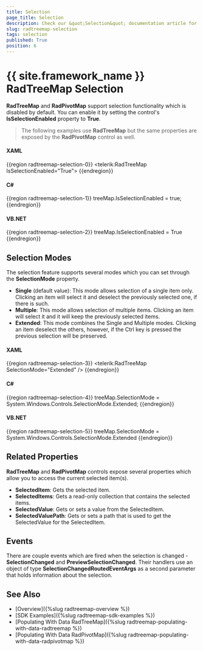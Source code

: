 ```yaml
---
title: Selection
page_title: Selection
description: Check our &quot;Selection&quot; documentation article for the RadTreeMap {{ site.framework_name }} control.
slug: radtreemap-selection
tags: selection
published: True
position: 6
---
```


# {{ site.framework_name }} RadTreeMap Selection

__RadTreeMap__ and __RadPivotMap__ support selection functionality which is disabled by default. You can enable it by setting the control's __IsSelectionEnabled__ property to __True__.

> The following examples use __RadTreeMap__ but the same properties are exposed by the __RadPivotMap__ control as well.

#### __XAML__
{{region radtreemap-selection-0}}
	<telerik:RadTreeMap IsSelectionEnabled="True">
{{endregion}}

#### __C#__
{{region radtreemap-selection-1}}
	treeMap.IsSelectionEnabled = true;
{{endregion}}

#### __VB.NET__
{{region radtreemap-selection-2}}
	treeMap.IsSelectionEnabled = True
{{endregion}}

## Selection Modes

The selection feature supports several modes which you can set through the __SelectionMode__ property.
* __Single__ (default value): This mode allows selection of a single item only. Clicking an item will select it and deselect the previously selected one, if there is such.
* __Multiple__: This mode allows selection of multiple items. Clicking an item will select it and it will keep the previously selected items.
* __Extended__: This mode combines the Single and Multiple modes. Clicking an item deselect the others, however, if the Ctrl key is pressed the previous selection will be preserved.

#### __XAML__
{{region radtreemap-selection-3}}
	<telerik:RadTreeMap SelectionMode="Extended" />
{{endregion}}
	
#### __C#__
{{region radtreemap-selection-4}}
	treeMap.SelectionMode = System.Windows.Controls.SelectionMode.Extended;
{{endregion}}

#### __VB.NET__
{{region radtreemap-selection-5}}
	treeMap.SelectionMode = System.Windows.Controls.SelectionMode.Extended
{{endregion}}


## Related Properties

__RadTreeMap__ and __RadPivotMap__ controls expose several properties which allow you to access the current selected item(s).
* __SelectedItem__: Gets the selected item.
* __SelectedItems__: Gets a read-only collection that contains the selected items.
* __SelectedValue__: Gets or sets a value from the SelectedItem.
* __SelectedValuePath__: Gets or sets a path that is used to get the SelectedValue for the SelectedItem.

## Events

There are couple events which are fired when the selection is changed - __SelectionChanged__ and __PreviewSelectionChanged__. Their handlers use an object of type __SelectionChangedRoutedEventArgs__ as a second parameter that holds information about the selection.	

## See Also
* [Overview]({%slug radtreemap-overview %})
* [SDK Examples]({%slug radtreemap-sdk-examples %})
* [Populating With Data RadTreeMap]({%slug radtreemap-populating-with-data-radtreemap %})
* [Populating With Data RadPivotMap]({%slug radtreemap-populating-with-data-radpivotmap %})

